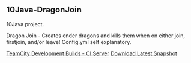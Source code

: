 10Java-DragonJoin
------

10Java project.

Dragon Join - Creates ender dragons and kills them when on either join, firstjoin, and/or leave!
Config.yml self explanatory.

[TeamCity Development Builds - CI Server](http://ci.nlmc.pw/project.html?guest=1&projectId=BukkitPlugins_DragonJoin)
[Download Latest Snapshot](http://ci.nlmc.pw/guestAuth/repository/download/BukkitPlugins_DragonJoin_MainBuild/.lastSuccessful/DragonJoin.jar)
